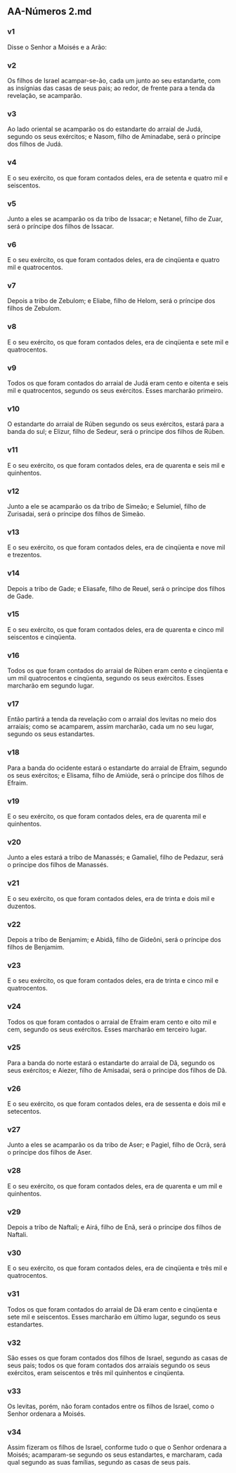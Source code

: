 ## AA-Números 2.md
### v1
 Disse o Senhor a Moisés e a Arão:
### v2
 Os filhos de Israel acampar-se-ão, cada um junto ao seu estandarte, com as insígnias das casas de seus pais; ao redor, de frente para a tenda da revelação, se acamparão.
### v3
 Ao lado oriental se acamparão os do estandarte do arraial de Judá, segundo os seus exércitos; e Nasom, filho de Aminadabe, será o príncipe dos filhos de Judá.
### v4
 E o seu exército, os que foram contados deles, era de setenta e quatro mil e seiscentos.
### v5
 Junto a eles se acamparão os da tribo de Issacar; e Netanel, filho de Zuar, será o príncipe dos filhos de Issacar.
### v6
 E o seu exército, os que foram contados deles, era de cinqüenta e quatro mil e quatrocentos.
### v7
 Depois a tribo de Zebulom; e Eliabe, filho de Helom, será o príncipe dos filhos de Zebulom.
### v8
 E o seu exército, os que foram contados deles, era de cinqüenta e sete mil e quatrocentos.
### v9
 Todos os que foram contados do arraial de Judá eram cento e oitenta e seis mil e quatrocentos, segundo os seus exércitos. Esses marcharão primeiro.
### v10
 O estandarte do arraial de Rúben segundo os seus exércitos, estará para a banda do sul; e Elizur, filho de Sedeur, será o príncipe dos filhos de Rúben.
### v11
 E o seu exército, os que foram contados deles, era de quarenta e seis mil e quinhentos.
### v12
 Junto a ele se acamparão os da tribo de Simeão; e Selumiel, filho de Zurisadai, será o príncipe dos filhos de Simeão.
### v13
 E o seu exército, os que foram contados deles, era de cinqüenta e nove mil e trezentos.
### v14
 Depois a tribo de Gade; e Eliasafe, filho de Reuel, será o príncipe dos filhos de Gade.
### v15
 E o seu exército, os que foram contados deles, era de quarenta e cinco mil seiscentos e cinqüenta.
### v16
 Todos os que foram contados do arraial de Rúben eram cento e cinqüenta e um mil quatrocentos e cinqüenta, segundo os seus exércitos. Esses marcharão em segundo lugar.
### v17
 Então partirá a tenda da revelação com o arraial dos levitas no meio dos arraiais; como se acamparem, assim marcharão, cada um no seu lugar, segundo os seus estandartes.
### v18
 Para a banda do ocidente estará o estandarte do arraial de Efraim, segundo os seus exércitos; e Elisama, filho de Amiúde, será o príncipe dos filhos de Efraim.
### v19
 E o seu exército, os que foram contados deles, era de quarenta mil e quinhentos.
### v20
 Junto a eles estará a tribo de Manassés; e Gamaliel, filho de Pedazur, será o príncipe dos filhos de Manassés.
### v21
 E o seu exército, os que foram contados deles, era de trinta e dois mil e duzentos.
### v22
 Depois a tribo de Benjamim; e Abidã, filho de Gideôni, será o príncipe dos filhos de Benjamim.
### v23
 E o seu exército, os que foram contados deles, era de trinta e cinco mil e quatrocentos.
### v24
 Todos os que foram contados o arraial de Efraim eram cento e oito mil e cem, segundo os seus exércitos. Esses marcharão em terceiro lugar.
### v25
 Para a banda do norte estará o estandarte do arraial de Dã, segundo os seus exércitos; e Aiezer, filho de Amisadai, será o príncipe dos filhos de Dã.
### v26
 E o seu exército, os que foram contados deles, era de sessenta e dois mil e setecentos.
### v27
 Junto a eles se acamparão os da tribo de Aser; e Pagiel, filho de Ocrã, será o príncipe dos filhos de Aser.
### v28
 E o seu exército, os que foram contados deles, era de quarenta e um mil e quinhentos.
### v29
 Depois a tribo de Naftali; e Airá, filho de Enã, será o príncipe dos filhos de Naftali.
### v30
 E o seu exército, os que foram contados deles, era de cinqüenta e três mil e quatrocentos.
### v31
 Todos os que foram contados do arraial de Dã eram cento e cinqüenta e sete mil e seiscentos. Esses marcharão em último lugar, segundo os seus estandartes.
### v32
 São esses os que foram contados dos filhos de Israel, segundo as casas de seus pais; todos os que foram contados dos arraiais segundo os seus exércitos, eram seiscentos e três mil quinhentos e cinqüenta.
### v33
 Os levitas, porém, não foram contados entre os filhos de Israel, como o Senhor ordenara a Moisés.
### v34
 Assim fizeram os filhos de Israel, conforme tudo o que o Senhor ordenara a Moisés; acamparam-se segundo os seus estandartes, e marcharam, cada qual segundo as suas famílias, segundo as casas de seus pais.
